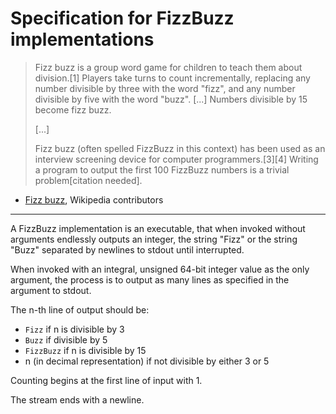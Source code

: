 # Specification for FizzBuzz implementations

> Fizz buzz is a group word game for children to teach them about division.[1] Players take turns to count incrementally, replacing any number divisible by three with the word "fizz", and any number divisible by five with the word "buzz". [...] Numbers divisible by 15 become fizz buzz.
> 
> [...]
> 
> Fizz buzz (often spelled FizzBuzz in this context) has been used as an interview screening device for computer programmers.[3][4] Writing a program to output the first 100 FizzBuzz numbers is a trivial problem[citation needed]. 

- [Fizz buzz](https://en.wikipedia.org/w/index.php?title=Fizz_buzz&oldid=1019191662), Wikipedia contributors

---

A FizzBuzz implementation is an executable, that when invoked without arguments endlessly outputs an integer, the string "Fizz" or the string "Buzz" separated by newlines to stdout until interrupted.

When invoked with an integral, unsigned 64-bit integer value as the only argument, the process is to output as many lines as specified in the argument to stdout.

The n-th line of output should be:
- `Fizz` if n is divisible by 3
- `Buzz` if divisible by 5 
- `FizzBuzz` if n is divisible by 15
- n (in decimal representation) if not divisible by either 3 or 5

Counting begins at the first line of input with 1.

The stream ends with a newline.
